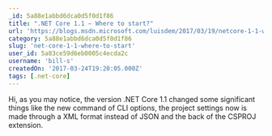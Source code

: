 ```yaml
---
_id: 5a88e1abbd6dca0d5f0d1f86
title: ".NET Core 1.1 – Where to start?"
url: 'https://blogs.msdn.microsoft.com/luisdem/2017/03/19/netcore-1-1-where-to-start/'
category: 5a88e1abbd6dca0d5f0d1f86
slug: 'net-core-1-1-where-to-start'
user_id: 5a83ce59d6eb0005c4ecda2c
username: 'bill-s'
createdOn: '2017-03-24T19:20:05.000Z'
tags: [.net-core]
---
```


Hi, as you may notice, the version .NET Core 1.1 changed some significant things like the new command of CLI options, the project settings now is made through a XML format instead of JSON and the back of the CSPROJ extension.
